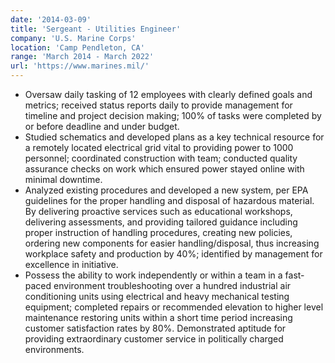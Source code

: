```yaml
---
date: '2014-03-09'
title: 'Sergeant - Utilities Engineer'
company: 'U.S. Marine Corps'
location: 'Camp Pendleton, CA'
range: 'March 2014 - March 2022'
url: 'https://www.marines.mil/'
---
```


- Oversaw daily tasking of 12 employees with clearly defined goals and metrics; received status reports daily to provide management for timeline and project decision making; 100% of tasks were completed by or before deadline and under budget.
- Studied schematics and developed plans as a key technical resource for a remotely located electrical grid vital to providing power to 1000 personnel; coordinated construction with team; conducted quality assurance checks on work which ensured power stayed online with minimal downtime.
- Analyzed existing procedures and developed a new system, per EPA guidelines for the proper handling and disposal of hazardous material. By delivering proactive services such as educational workshops, delivering assessments, and providing tailored guidance including proper instruction of handling procedures, creating new policies, ordering new components for easier handling/disposal, thus increasing workplace safety and production by 40%; identified by management for excellence in initiative.
- Possess the ability to work independently or within a team in a fast-paced environment troubleshooting over a hundred industrial air conditioning units using electrical and heavy mechanical testing equipment; completed repairs or recommended elevation to higher level maintenance restoring units within a short time period increasing customer satisfaction rates by 80%. Demonstrated aptitude for providing extraordinary customer service in politically charged environments.

